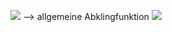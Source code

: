 ![](Pasted%20image%2020231110160046.png)
--> allgemeine Abklingfunktion 
![](Pasted%20image%2020231110160115.png)
